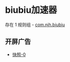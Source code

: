 # biubiu加速器

存在 1 规则组 - [com.njh.biubiu](/src/apps/com.njh.biubiu.ts)

## 开屏广告

- [快照-0](https://i.gkd.li/import/import/12512845)
